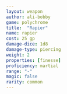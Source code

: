 ```yaml
---
layout: weapon
author: ali-bobby
game: polychrome
title:  "Rapier"
name: rapier
cost: 25 gp
damage-dice: 1d8
damage-type: piercing
weight: 2
properties: [finesse]
proficiency: martial
range: "-"
magic: false
rarity: common
---
```

